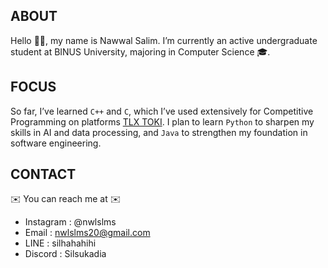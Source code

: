 ## ABOUT
Hello 👋👋, my name is Nawwal Salim. I’m currently an active undergraduate student at BINUS University, majoring in Computer Science 🎓.

## FOCUS
So far, I’ve learned `C++` and `C`, which I’ve used extensively for Competitive Programming on platforms [TLX TOKI](https://tlx.toki.id/). I plan to learn `Python` to sharpen my skills in AI and data processing, and `Java` to strengthen my foundation in software engineering.

## CONTACT
✉️ You can reach me at ✉️
- Instagram  : @nwlslms
- Email      : nwlslms20@gmail.com
- LINE       : silhahahihi
- Discord    : Silsukadia


